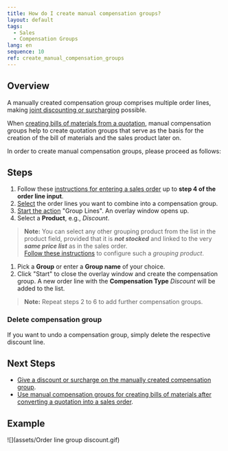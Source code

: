```yaml
---
title: How do I create manual compensation groups?
layout: default
tags:
  - Sales
  - Compensation Groups
lang: en
sequence: 10
ref: create_manual_compensation_groups
---
```


## Overview
A manually created compensation group comprises multiple order lines, making [joint discounting or surcharging](Order_line_group_discount) possible.

When [creating bills of materials from a quotation](Create_BOM_upon_SO_generation), manual compensation groups help to create quotation groups that serve as the basis for the creation of the bill of materials and the sales product later on.

In order to create manual compensation groups, please proceed as follows:

## Steps
1. Follow these [instructions for entering a sales order](SalesOrder_recording) up to **step 4 of the order line input**.
1. [Select](RecordSelection) the order lines you want to combine into a compensation group.
1. [Start the action](StartAction#actions-menu) "Group Lines". An overlay window opens up.
1. Select a **Product**, e.g., *Discount*.
 >**Note:** You can select any other grouping product from the list in the product field, provided that it is ***not stocked*** and linked to the very ***same price list*** as in the sales order.<br>
 [Follow these instructions](Add_grouping_product) to configure such a *grouping product*.

1. Pick a **Group** or enter a **Group name** of your choice.
1. Click "Start" to close the overlay window and create the compensation group. A new order line with the **Compensation Type** *Discount* will be added to the list.
 >**Note:** Repeat steps 2 to 6 to add further compensation groups.

### Delete compensation group
If you want to undo a compensation group, simply delete the respective discount line.

## Next Steps
- [Give a discount or surcharge on the manually created compensation group](Order_line_group_discount).
- [Use manual compensation groups for creating bills of materials after converting a quotation into a sales order](Create_BOM_upon_SO_generation).

## Example
![](assets/Order line group discount.gif)
